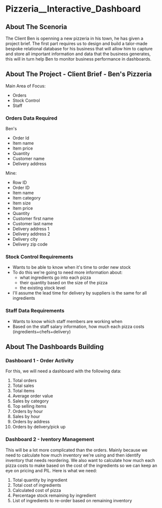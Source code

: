 # Pizzeria__Interactive_Dashboard

## About The Scenoria
The Client Ben is openning a new pizzeria in his town, he has given a project brief. 
The first part requires us to design and build a talor-made bespoke relational database for his business that will allow him to capture and store all important information and data that the business generates, this will in turn help Ben to monitor business performance in dashboards.

## About The Project - Client Brief - Ben's Pizzeria
Main Area of Focus:
- Orders
- Stock Control
- Staff

### Orders Data Required
Ben's
- Order Id
- Item name
- Item price
- Quantity
- Customer name
- Delivery address

Mine:
- Row ID
- Order ID
- Item name
- Item category
- Item size
- Item price
- Quantity
- Customer first name
- Customer last name
- Delivery address 1
- Delivery address 2
- Delivery city
- Delivery zip code

### Stock Control Requirements
- Wants to be able to know when it's time to order new stock
- To do this we're going to need more information about:
  - what ingredients go into each pizza
  - their quantity based on the size of the pizza
  - the existing stock level
- I'll assume the lead time for delivery by suppliers is the same for all ingredients

### Staff Data Requirements
- Wants to know which staff members are working when
- Based on the staff salary information, how much each pizza costs (ingredients+chefs+delivery)

## About The Dashboards Building

### Dashboard 1 - Order Activity

For this, we will need a dashboard with the following data:
1. Total orders
2. Total sales
3. Total items
4. Average order value
5. Sales by category
6. Top selling items
7. Orders by hour
8. Sales by hour
9. Orders by address
10. Orders by delivery/pick up

### Dashboard 2 - Iventory Management
This will be a lot more complicated than the orders. Mainly because we need to calculate how much inventory we're using and then identify inventory that needs reordering.
We also want to calculate how much each pizza costs to make based on the cost of the ingredients so we can keep an eye on pricing and PIL.
Here is what we need:
1. Total quantity by ingredient
2. Total cost of ingredients
3. Calculated cost of pizza
4. Percentage stock remaining by ingredient
5. List of ingredients to re-order based on remaining inventory
